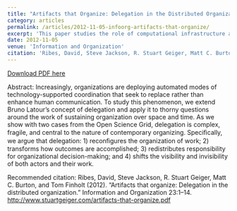 ```yaml
---
title: "Artifacts that Organize: Delegation in the Distributed Organization"
category: articles
permalink: /articles/2012-11-05-infoorg-artifacts-that-organize/ 
excerpt: 'This paper studies the role of computational infrastructure and organizational structure in the Open Science Grid.'
date: 2012-11-05
venue: 'Information and Organization'
citation: 'Ribes, David, Steve Jackson, R. Stuart Geiger, Matt C. Burton, and Tom Finholt (2012). “Artifacts that organize: Delegation in the distributed organization.” Information and Organization 23:1–14. http://www.stuartgeiger.com/artifacts-that-organize.pdf'
---
```


<a href='http://www.stuartgeiger.com/artifacts-that-organize.pdf'>Download PDF here</a>

Abstract: Increasingly, organizations are deploying automated modes of technology-supported coordination that seek to replace rather than enhance human communication.  To study this phenomenon, we extend Bruno Latour’s concept of delegation  and apply it to thorny questions around the work of sustaining organization over space and time. As we show with two cases from the Open Science Grid, delegation is complex, fragile, and central to the nature of contemporary organizing. Speciﬁcally, we argue that delegation: 1) reconﬁgures the organization of work; 2) transforms how outcomes are accomplished; 3) redistributes responsibility for organizational decision-making; and 4) shifts the visibility and invisibility of both actors and their work.

 Recommended citation: Ribes, David, Steve Jackson, R. Stuart Geiger, Matt C. Burton, and Tom Finholt (2012). “Artifacts that organize: Delegation in the distributed organization.” Information and Organization 23:1–14. http://www.stuartgeiger.com/artifacts-that-organize.pdf